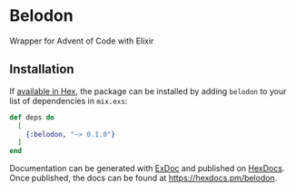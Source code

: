 # Belodon

Wrapper for Advent of Code with Elixir

## Installation

If [available in Hex](https://hex.pm/docs/publish), the package can be installed
by adding `belodon` to your list of dependencies in `mix.exs`:

```elixir
def deps do
  [
    {:belodon, "~> 0.1.0"}
  ]
end
```

Documentation can be generated with [ExDoc](https://github.com/elixir-lang/ex_doc)
and published on [HexDocs](https://hexdocs.pm). Once published, the docs can
be found at <https://hexdocs.pm/belodon>.

